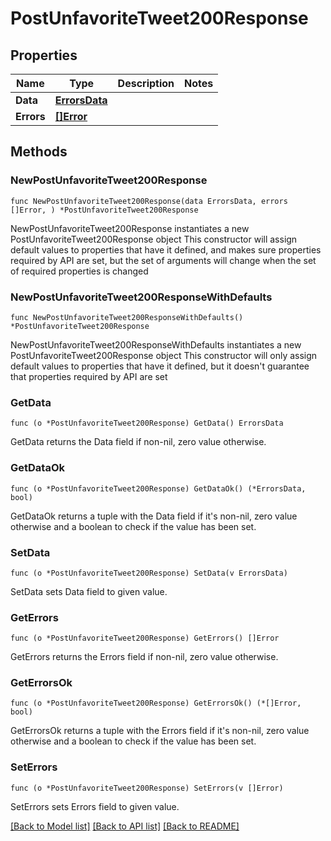 # PostUnfavoriteTweet200Response

## Properties

Name | Type | Description | Notes
------------ | ------------- | ------------- | -------------
**Data** | [**ErrorsData**](ErrorsData.md) |  | 
**Errors** | [**[]Error**](Error.md) |  | 

## Methods

### NewPostUnfavoriteTweet200Response

`func NewPostUnfavoriteTweet200Response(data ErrorsData, errors []Error, ) *PostUnfavoriteTweet200Response`

NewPostUnfavoriteTweet200Response instantiates a new PostUnfavoriteTweet200Response object
This constructor will assign default values to properties that have it defined,
and makes sure properties required by API are set, but the set of arguments
will change when the set of required properties is changed

### NewPostUnfavoriteTweet200ResponseWithDefaults

`func NewPostUnfavoriteTweet200ResponseWithDefaults() *PostUnfavoriteTweet200Response`

NewPostUnfavoriteTweet200ResponseWithDefaults instantiates a new PostUnfavoriteTweet200Response object
This constructor will only assign default values to properties that have it defined,
but it doesn't guarantee that properties required by API are set

### GetData

`func (o *PostUnfavoriteTweet200Response) GetData() ErrorsData`

GetData returns the Data field if non-nil, zero value otherwise.

### GetDataOk

`func (o *PostUnfavoriteTweet200Response) GetDataOk() (*ErrorsData, bool)`

GetDataOk returns a tuple with the Data field if it's non-nil, zero value otherwise
and a boolean to check if the value has been set.

### SetData

`func (o *PostUnfavoriteTweet200Response) SetData(v ErrorsData)`

SetData sets Data field to given value.


### GetErrors

`func (o *PostUnfavoriteTweet200Response) GetErrors() []Error`

GetErrors returns the Errors field if non-nil, zero value otherwise.

### GetErrorsOk

`func (o *PostUnfavoriteTweet200Response) GetErrorsOk() (*[]Error, bool)`

GetErrorsOk returns a tuple with the Errors field if it's non-nil, zero value otherwise
and a boolean to check if the value has been set.

### SetErrors

`func (o *PostUnfavoriteTweet200Response) SetErrors(v []Error)`

SetErrors sets Errors field to given value.



[[Back to Model list]](../README.md#documentation-for-models) [[Back to API list]](../README.md#documentation-for-api-endpoints) [[Back to README]](../README.md)


